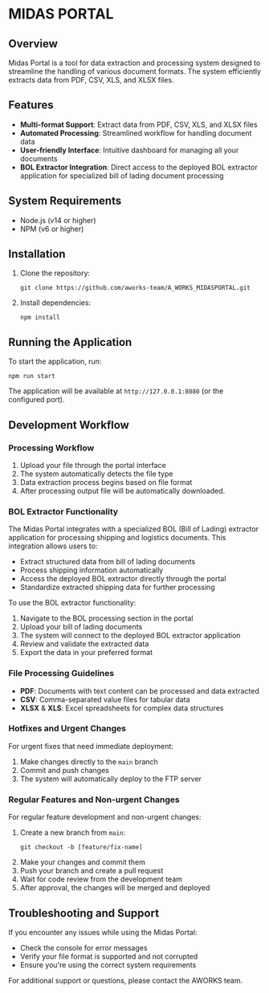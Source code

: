 # MIDAS PORTAL

## Overview

Midas Portal is a tool for data extraction and processing system designed to streamline the handling of various document formats. The system efficiently extracts data from PDF, CSV, XLS, and XLSX files.

## Features

- **Multi-format Support**: Extract data from PDF, CSV, XLS, and XLSX files
- **Automated Processing**: Streamlined workflow for handling document data
- **User-friendly Interface**: Intuitive dashboard for managing all your documents
- **BOL Extractor Integration**: Direct access to the deployed BOL extractor application for specialized bill of lading document processing

## System Requirements

- Node.js (v14 or higher)
- NPM (v6 or higher)

## Installation

1. Clone the repository:

   ```
   git clone https://github.com/aworks-team/A_WORKS_MIDASPORTAL.git
   ```

2. Install dependencies:
   ```
   npm install
   ```

## Running the Application

To start the application, run:

```
npm run start
```

The application will be available at `http://127.0.0.1:8080` (or the configured port).

## Development Workflow

### Processing Workflow

1. Upload your file through the portal interface
2. The system automatically detects the file type
3. Data extraction process begins based on file format
4. After processing output file will be automatically downloaded.

### BOL Extractor Functionality

The Midas Portal integrates with a specialized BOL (Bill of Lading) extractor application for processing shipping and logistics documents. This integration allows users to:

- Extract structured data from bill of lading documents
- Process shipping information automatically
- Access the deployed BOL extractor directly through the portal
- Standardize extracted shipping data for further processing

To use the BOL extractor functionality:

1. Navigate to the BOL processing section in the portal
2. Upload your bill of lading documents
3. The system will connect to the deployed BOL extractor application
4. Review and validate the extracted data
5. Export the data in your preferred format

### File Processing Guidelines

- **PDF**: Documents with text content can be processed and data extracted
- **CSV**: Comma-separated value files for tabular data
- **XLSX** & **XLS**: Excel spreadsheets for complex data structures

### Hotfixes and Urgent Changes

For urgent fixes that need immediate deployment:

1. Make changes directly to the `main` branch
2. Commit and push changes
3. The system will automatically deploy to the FTP server

### Regular Features and Non-urgent Changes

For regular feature development and non-urgent changes:

1. Create a new branch from `main`:
   ```
   git checkout -b [feature/fix-name]
   ```
2. Make your changes and commit them
3. Push your branch and create a pull request
4. Wait for code review from the development team
5. After approval, the changes will be merged and deployed

## Troubleshooting and Support

If you encounter any issues while using the Midas Portal:

- Check the console for error messages
- Verify your file format is supported and not corrupted
- Ensure you're using the correct system requirements

For additional support or questions, please contact the AWORKS team.
